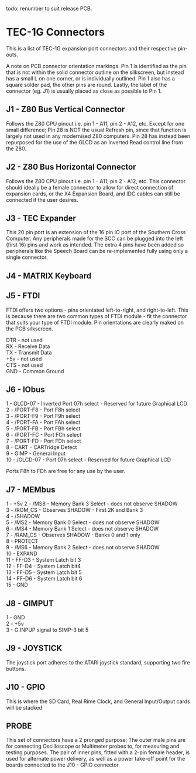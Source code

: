 todo: renumber to suit release PCB.


# TEC-1G Connectors

This is a list of TEC-1G expansion port connectors and their respective pin-outs.

A note on PCB connector orientation markings. Pin 1 is identified as the pin that is not within the solid connector outline on the silkscreen, but instead has a small L on one corner, or is individually outlined. Pin 1 also has a square solder pad, the other pins are round. Lastly, the label of the connector (eg. J1) is usually placed as close as possible to Pin 1.

## J1 - Z80 Bus Vertical Connector

Follows the Z80 CPU pinout i.e. pin 1 - A11, pin 2 - A12, etc. Except for one small difference; Pin 28 is NOT the usual Refresh pin, since that function is largely not used in any modernised Z80 computers. Pin 28 has instead been repurposed for the use of the GLCD as an Inverted Read control line from the Z80. 

## J2 - Z80 Bus Horizontal Connector

Follows the Z80 CPU pinout i.e. pin 1 - A11, pin 2 - A12, etc.  This connector should ideally be a female connector to allow for direct connection of expansion cards, or the X4 Expansion Board, and IDC cables can still be connected if the user desires.

## J3 - TEC Expander

This 20 pin port is an extension of the 16 pin IO port of the Southern Cross Computer. Any peripherals made for the SCC can be plugged into the left (first 16) pins and work as intended. The extra 4 pins have been added so peripherals like the Speech Board can be re-implemented fully using only a single connector.

## J4 - MATRIX Keyboard

## J5 - FTDI
FTDI offers two options - pins orientated left-to-right, and right-to-left. This is because there are two common types of FTDI module - fit the connector that suits your type of FTDI module. Pin orientations are clearly maked on the PCB silkscreen.

DTR - not used<br>
RX - Receive Data<br>
TX - Transmit Data<br>
+5v - not used<br>
CTS - not used<br>
GND - Common Ground<br>

## J6 - IObus

1 - GLCD-07 - Inverted Port 07h select - Reserved for future Graphical LCD<br>
2 - /PORT-F8 - Port F8h select<br>
3 - /PORT-F9 - Port F9h select<br>
4 - /PORT-FA - Port FAh select<br>
5 - /PORT-FB - Port FBh select<br>
6 - /PORT-FC - Port FCh select<br>
7 - /PORT-FD - Port FDh select<br>
8 - CART - CARTridge Detect<br>
9 - GIMP - General Input<br>
10 - /GLCD-07 - Port 07h select - Reserved for future Graphical LCD<br>

Ports F8h to FDh are free for any use by the user.

## J7 - MEMbus

1 - +5v
2 - /MS8 - Memory Bank 3 Select - does not observe SHADOW<br>
3 - /ROM_CS - Observes SHADOW - First 2K and Bank 3<br>
4 - /SHADOW<br>
5 - /MS2 - Memory Bank 0 Select - does not observe SHADOW<br>
6 - /MS4 - Memory Bank 1 Select - does not observe SHADOW<br>
7 - /RAM_CS - Observes SHADOW - Banks 0 and 1 only<br>
8 - PROTECT<br>
9 - /MS6 - Memory Bank 2 Select - does not observe SHADOW<br>
10 - EXPAND<br>
11 - FF-D3 - System Latch bit 3<br>
12 - FF-D4 - System Latch bit4 <br>
13 - FF-D5 - System Latch bit 5<br>
14 - FF-D6 - System Latch bit 6<br>
15 - GND<BR>

## J8 - GIMPUT

1 - GND<br>
2 - +5v<br>
3 - G.INPUP signal to SIMP-3 bit 5<br>

## J9 - JOYSTICK

The joystick port adheres to the ATARI joystick standard, supporting two fire buttons.

## J10 - GPIO

This is where the SD Card, Real Rime Clock, and General Input/Output cards will be stacked

## PROBE

This set of connectors have a 2 pronged purpose; The outer male pins are for connecting Oscilloscope or Multimeter probes to, for measuring and testing purposes. The pair of inner pins, fitted with a 2-pin female header, is used for alternate power delivery, as well as a power take-off point for the boards connected to the J10 - GPIO connector.

